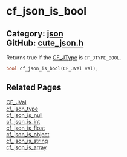 [//]: # (This file is automatically generated by Cute Framework's docs parser.)
[//]: # (Do not edit this file by hand!)
[//]: # (See: https://github.com/RandyGaul/cute_framework/blob/master/samples/docs_parser.cpp)
[](../header.md ':include')

# cf_json_is_bool

Category: [json](/api_reference?id=json)  
GitHub: [cute_json.h](https://github.com/RandyGaul/cute_framework/blob/master/include/cute_json.h)  
---

Returns true if the [CF_JType](/json/cf_jtype.md) is `CF_JTYPE_BOOL`.

```cpp
bool cf_json_is_bool(CF_JVal val);
```

## Related Pages

[CF_JVal](/json/cf_jval.md)  
[cf_json_type](/json/cf_json_type.md)  
[cf_json_is_null](/json/cf_json_is_null.md)  
[cf_json_is_int](/json/cf_json_is_int.md)  
[cf_json_is_float](/json/cf_json_is_float.md)  
[cf_json_is_object](/json/cf_json_is_object.md)  
[cf_json_is_string](/json/cf_json_is_string.md)  
[cf_json_is_array](/json/cf_json_is_array.md)  
